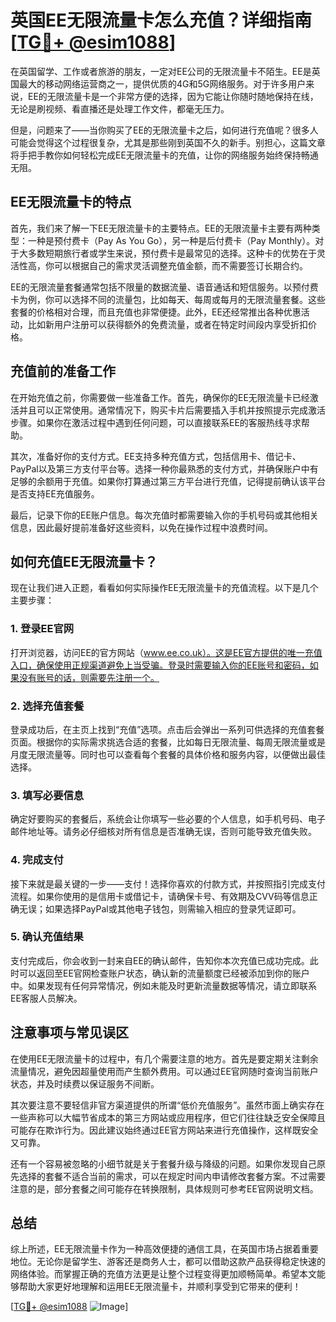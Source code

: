 # 英国EE无限流量卡怎么充值？详细指南[[TG💪+ @esim1088](https://t.me/s/esim1088)]

在英国留学、工作或者旅游的朋友，一定对EE公司的无限流量卡不陌生。EE是英国最大的移动网络运营商之一，提供优质的4G和5G网络服务。对于许多用户来说，EE的无限流量卡是一个非常方便的选择，因为它能让你随时随地保持在线，无论是刷视频、看直播还是处理工作文件，都毫无压力。

但是，问题来了——当你购买了EE的无限流量卡之后，如何进行充值呢？很多人可能会觉得这个过程很复杂，尤其是那些刚到英国不久的新手。别担心，这篇文章将手把手教你如何轻松完成EE无限流量卡的充值，让你的网络服务始终保持畅通无阻。

## EE无限流量卡的特点

首先，我们来了解一下EE无限流量卡的主要特点。EE的无限流量卡主要有两种类型：一种是预付费卡（Pay As You Go），另一种是后付费卡（Pay Monthly）。对于大多数短期旅行者或学生来说，预付费卡是最常见的选择。这种卡的优势在于灵活性高，你可以根据自己的需求灵活调整充值金额，而不需要签订长期合约。

EE的无限流量套餐通常包括不限量的数据流量、语音通话和短信服务。以预付费卡为例，你可以选择不同的流量包，比如每天、每周或每月的无限流量套餐。这些套餐的价格相对合理，而且充值也非常便捷。此外，EE还经常推出各种优惠活动，比如新用户注册可以获得额外的免费流量，或者在特定时间段内享受折扣价格。

## 充值前的准备工作

在开始充值之前，你需要做一些准备工作。首先，确保你的EE无限流量卡已经激活并且可以正常使用。通常情况下，购买卡片后需要插入手机并按照提示完成激活步骤。如果你在激活过程中遇到任何问题，可以直接联系EE的客服热线寻求帮助。

其次，准备好你的支付方式。EE支持多种充值方式，包括信用卡、借记卡、PayPal以及第三方支付平台等。选择一种你最熟悉的支付方式，并确保账户中有足够的余额用于充值。如果你打算通过第三方平台进行充值，记得提前确认该平台是否支持EE充值服务。

最后，记录下你的EE账户信息。每次充值时都需要输入你的手机号码或其他相关信息，因此最好提前准备好这些资料，以免在操作过程中浪费时间。

## 如何充值EE无限流量卡？

现在让我们进入正题，看看如何实际操作EE无限流量卡的充值流程。以下是几个主要步骤：

### 1. 登录EE官网

打开浏览器，访问EE的官方网站（www.ee.co.uk）。这是EE官方提供的唯一充值入口，确保使用正规渠道避免上当受骗。登录时需要输入你的EE账号和密码，如果没有账号的话，则需要先注册一个。

### 2. 选择充值套餐

登录成功后，在主页上找到“充值”选项。点击后会弹出一系列可供选择的充值套餐页面。根据你的实际需求挑选合适的套餐，比如每日无限流量、每周无限流量或是月度无限流量等。同时也可以查看每个套餐的具体价格和服务内容，以便做出最佳选择。

### 3. 填写必要信息

确定好要购买的套餐后，系统会让你填写一些必要的个人信息，如手机号码、电子邮件地址等。请务必仔细核对所有信息是否准确无误，否则可能导致充值失败。

### 4. 完成支付

接下来就是最关键的一步——支付！选择你喜欢的付款方式，并按照指引完成支付流程。如果你使用的是信用卡或借记卡，请确保卡号、有效期及CVV码等信息正确无误；如果选择PayPal或其他电子钱包，则需输入相应的登录凭证即可。

### 5. 确认充值结果

支付完成后，你会收到一封来自EE的确认邮件，告知你本次充值已成功完成。此时可以返回至EE官网检查账户状态，确认新的流量额度已经被添加到你的账户中。如果发现有任何异常情况，例如未能及时更新流量数据等情况，请立即联系EE客服人员解决。

## 注意事项与常见误区

在使用EE无限流量卡的过程中，有几个需要注意的地方。首先是要定期关注剩余流量情况，避免因超量使用而产生额外费用。可以通过EE官网随时查询当前账户状态，并及时续费以保证服务不间断。

其次要注意不要轻信非官方渠道提供的所谓“低价充值服务”。虽然市面上确实存在一些声称可以大幅节省成本的第三方网站或应用程序，但它们往往缺乏安全保障且可能存在欺诈行为。因此建议始终通过EE官方网站来进行充值操作，这样既安全又可靠。

还有一个容易被忽略的小细节就是关于套餐升级与降级的问题。如果你发现自己原先选择的套餐不适合当前的需求，可以在规定时间内申请修改套餐方案。不过需要注意的是，部分套餐之间可能存在转换限制，具体规则可参考EE官网说明文档。

## 总结

综上所述，EE无限流量卡作为一种高效便捷的通信工具，在英国市场占据着重要地位。无论你是留学生、游客还是商务人士，都可以借助这款产品获得稳定快速的网络体验。而掌握正确的充值方法更是让整个过程变得更加顺畅简单。希望本文能够帮助大家更好地理解和运用EE无限流量卡，并顺利享受到它带来的便利！

[[TG💪+ @esim1088](https://t.me/s/esim1088) ![Image](https://i.postimg.cc/4NQfJmqS/Snipaste-2025-05-13-00-14-12.png)]
